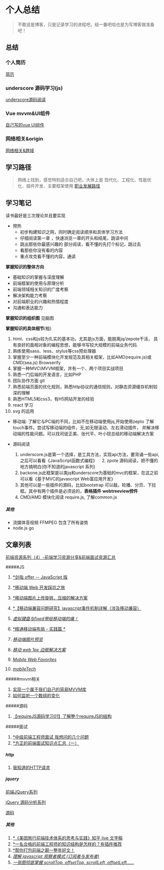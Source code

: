 

# 个人总结
> 不敢说是博客，只是记录学习的进程吧，结一番吧哈也是为写博客做准备吧！

## 总结

### 个人简历
[简历](https://github.com/iSAM2016/iSAM2016.github.io/issues/1)

### underscore 源码学习(js)
[underscore源码阅读](https://github.com/iSAM2016/underscore)

### Vue mvvm&UI组件 
[自己写的vue UI组件](https://github.com/iSAM2016/UI)

### 网络相关&origin
[网络相关&跨域](https://github.com/iSAM2016/iSAM2016.github.io/blob/master/cacheHttp.md)

## 学习路径
>网络上找到，感觉特别适合自己吧，大体上是 现代化、工程化、性能优化、插件开发、主要框架使用
>[职业发展路径](https://github.com/f2e-journey/f2e-journey/blob/master/career-planning.md)

## 学习笔记

读书最好是三次理论并且要实现

* 预热
    * 初步构建知识之网，同时确定阅读顺序和具体学习方法
    * 仔细阅读第一章 ，快速浏览一章的开头和结尾，跳读中间
    * 跳出那些你最感兴趣的 部分阅读，看不懂的先打个标记，跳过去
    * 看那些你没有看的内容
    * 重点攻克看不懂的内容，通读

**掌握知识的整体方向**

* 基础知识的掌握与深度理解
* 前端框架的使用与原理分析
* 前端领域相关知识的广度考察
* 解决架构能力考察
* 对前端职业的兴趣和热情程度
* 沟通和表达能力

**掌握知识的组织图**
见脑图

**掌握知识的具体细节**(粗)
1.  html、css和js较为扎实的基本功，尤其是js方面，能脱离jq/zepote干活，
    具有良好的面相对象的编程思想，能够书写较大规模的前端业务代码.
2.  熟练使用sass、less、stylus等css预处理器
3.  掌握至少一种前端模块化开发规范及其相关框架，比如AMD(require.js)或CMD(sea.js) Browserify
4.  掌握一种MVC\MVVM框架，并有一个、两个项目实战项目
5.  熟悉一门后端的开发语言，比如PHP
6.  团队协作方面 git
7.  熟悉前端页面的优化规则，熟悉http协议的通信规则，对静态资源缓存机制较深的理解
8.  熟悉HTML5和css3，有H5网站开发的经验
9.  react 学习
10. svg 的运用

*  移动端: 了解它与PC端的不同，比如不在移动端使用jq,开始使用zepto 
    了解touch事件。尝试写移动端的组件，无,如无限滚动、左右滑动插件，
    并解决移动端的性能问题。可以找司徒正美、张代平、叶小钗总结的移动端解决方案

*  源码阅读
    1. underscore.js是第一个选择，是工具方法，实现api方法，要背诵一些api,之后可以看看《JavaScript函数式编程》
    2. zpote 源码阅读，把不懂的地方搞明白(你不知道的javascript 系列)
    3. backone.js此框架是以类jq和underscore为基础的mvc的框架，在这之前可以看《基于MVC的javascript Web富应用开发》
    4. 其他可以是一些插件的源码，比如bootstrap 可以敲。轮播、分页、下拉框。其中有两个插件是必须说的，**表格插件**  **webtreeview控件**
    5. CMD/AMD 模块化阅读 require.js, 了解common.js

##### 其他

* 流媒体音视频 FFMPEG 包含了所有姿势
* node.js go

## 文章列表

[前端资源系列（4）-前端学习资源分享&前端面试资源汇总](https://segmentfault.com/a/1190000007062464)

#####JS
1. [*剑指 offer -- JavaScript 版](https://zhuanlan.zhihu.com/p/31938189?utm_source=wechat_session&utm_medium=social)


1. [*移动端 Web 开发踩坑之旅](https://zhuanlan.zhihu.com/p/26141351?utm_source=wechat_session&utm_medium=social)
2. [*移动端图片上传旋转、压缩的解决方案](https://zhuanlan.zhihu.com/p/27627436?utm_source=wechat_session&utm_medium=social)
3. [*【移动端兼容问题研究】javascript事件机制详解（涉及移动兼容）](http://www.cnblogs.com/yexiaochai/p/3462657.html)
4. [*虚拟键盘与fixed带给移动端的痛！*](http://www.cnblogs.com/yexiaochai/p/3561939.html)
5. [*精通移动端布局 - 实践篇 *](http://www.cnblogs.com/HCJJ/p/6408363.html)
6. [*移动端图片预览*](https://jsfiddle.net/8q63yq5c/)
7. [*移动 web 1px 边框解决方案*](https://juejin.im/post/58db16385c497d00570fe931)
8. [*Mobile Web Favorites*](https://github.com/hoosin/mobile-web-favorites)
9. [*mobileTech*](https://github.com/jtyjty99999/mobileTech)


#####mvvm相关
1. [实现一个属于我们自己的简易MVVM库](https://my.oschina.net/qiangdada/blog/906220)
2. [如何监听一个数组的变化](https://juejin.im/entry/59361d22b123db00643536b1?utm_medium=hao.caibaojian.com&utm_source=hao.caibaojian.com)


#####源码
1. [【requireJS源码学习01】了解整个requireJS的结构](http://www.cnblogs.com/yexiaochai/p/3632580.html)

#####面试
1. [*中级前端工程师面试 我想问的几个问题](https://zhuanlan.zhihu.com/p/25701897?utm_source=wechat_session&utm_medium=social)
2. [*方正的前端面试知识点汇总（一）](https://zhuanlan.zhihu.com/p/29012060?utm_source=wechat_session&utm_medium=social)


##### http

1. [我知道的HTTP请求](https://fed.renren.com/2018/02/03/http-request/?from=timeline)

##### jquery

[前端JQuery系列](https://github.com/JsAaron/jQuery)

[jQuery 源码分析系列](http://www.cnblogs.com/aaronjs/p/3279314.html)

[源码](http://bbs.miaov.com/forum.php?mod=viewthread&tid=7385)



##### 其他
1. [*《美团旅行前端技术体系的思考与实践》知乎 live 文字稿](https://zhuanlan.zhihu.com/p/29373613?utm_source=wechat_session&utm_medium=social)
2. [*一名合格的前端工程师的知识结构是怎样的？有插件推荐](https://www.zhihu.com/question/19588629/answer/152951340?utm_source=wechat_session&utm_medium=social)
3. [*帮你打包前端之巅一整年好文！](https://zhuanlan.zhihu.com/p/27283922?utm_source=wechat_session&utm_medium=social)
4. [*理解 javascript 观察者模式 (订阅者与发布者)*](https://juejin.im/entry/580b5553570c350068e6c2d6)
5. [*一张图彻底掌握 scrollTop, offsetTop, scrollLeft, offsetLeft......*](https://juejin.im/entry/57cba52079bc440063ff0ae9/)




